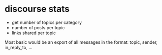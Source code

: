# discourse stats
 - get number of topics per category
 - number of posts per topic
 - links shared per topic

Most basic would be an export of all messages in the format: topic, sender, in_reply_to, ...
